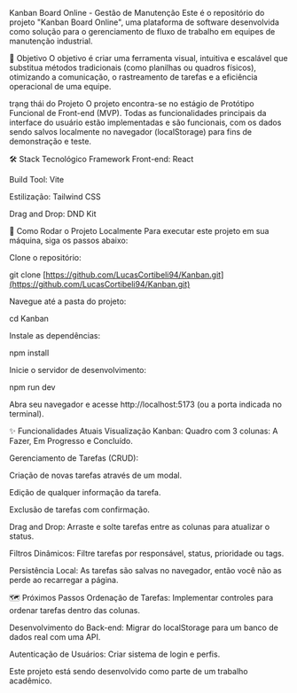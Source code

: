Kanban Board Online - Gestão de Manutenção
Este é o repositório do projeto "Kanban Board Online", uma plataforma de software desenvolvida como solução para o gerenciamento de fluxo de trabalho em equipes de manutenção industrial.

🎯 Objetivo
O objetivo é criar uma ferramenta visual, intuitiva e escalável que substitua métodos tradicionais (como planilhas ou quadros físicos), otimizando a comunicação, o rastreamento de tarefas e a eficiência operacional de uma equipe.

trạng thái do Projeto
O projeto encontra-se no estágio de Protótipo Funcional de Front-end (MVP). Todas as funcionalidades principais da interface do usuário estão implementadas e são funcionais, com os dados sendo salvos localmente no navegador (localStorage) para fins de demonstração e teste.

🛠️ Stack Tecnológico
Framework Front-end: React

Build Tool: Vite

Estilização: Tailwind CSS

Drag and Drop: DND Kit

🚀 Como Rodar o Projeto Localmente
Para executar este projeto em sua máquina, siga os passos abaixo:

Clone o repositório:

git clone [https://github.com/LucasCortibeli94/Kanban.git](https://github.com/LucasCortibeli94/Kanban.git)

Navegue até a pasta do projeto:

cd Kanban

Instale as dependências:

npm install

Inicie o servidor de desenvolvimento:

npm run dev

Abra seu navegador e acesse http://localhost:5173 (ou a porta indicada no terminal).

✨ Funcionalidades Atuais
Visualização Kanban: Quadro com 3 colunas: A Fazer, Em Progresso e Concluído.

Gerenciamento de Tarefas (CRUD):

Criação de novas tarefas através de um modal.

Edição de qualquer informação da tarefa.

Exclusão de tarefas com confirmação.

Drag and Drop: Arraste e solte tarefas entre as colunas para atualizar o status.

Filtros Dinâmicos: Filtre tarefas por responsável, status, prioridade ou tags.

Persistência Local: As tarefas são salvas no navegador, então você não as perde ao recarregar a página.

🗺️ Próximos Passos
Ordenação de Tarefas: Implementar controles para ordenar tarefas dentro das colunas.

Desenvolvimento do Back-end: Migrar do localStorage para um banco de dados real com uma API.

Autenticação de Usuários: Criar sistema de login e perfis.

Este projeto está sendo desenvolvido como parte de um trabalho acadêmico.
